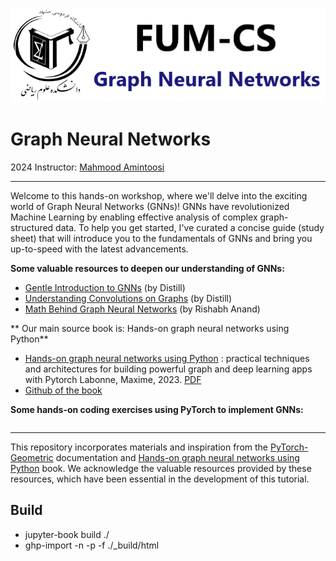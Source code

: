 ![](img/banner.png)

# Graph Neural Networks

2024 Instructor: [Mahmood Amintoosi](http://mamintoosi.github.io)

---

Welcome to this hands-on workshop, where we'll delve into the exciting world of Graph Neural Networks (GNNs)! GNNs have revolutionized Machine Learning by enabling effective analysis of complex graph-structured data. To help you get started, I've curated a concise guide (study sheet) that will introduce you to the fundamentals of GNNs and bring you up-to-speed with the latest advancements.

**Some valuable resources to deepen our understanding of GNNs:**

* [Gentle Introduction to GNNs](https://gta-lab.github.io/gnn-intro/)  (by Distill)
* [Understanding Convolutions on Graphs](https://gta-lab.github.io/understanding-gnns/) (by Distill)
* [Math Behind Graph Neural Networks](https://rish-16.github.io/posts/gnn-math/) (by Rishabh Anand)

** Our main source book is: Hands-on graph neural networks using Python**

* [Hands-on graph neural networks using Python](https://library-search.open.ac.uk/discovery/fulldisplay?vid=44OPN_INST:VU1&search_scope=MyInst_and_CI&tab=Everything&docid=alma9953021868502316&lang=en&context=L&adaptor=Local%20Search%20Engine&query=sub,exact,%20Python%20,AND&mode=advanced&offset=30) : practical techniques and architectures for building powerful graph and deep learning apps with Pytorch
Labonne, Maxime, 2023. [PDF](https://fumdrive.um.ac.ir/index.php/s/5zzd9BcgLW5t23B)
* [Github of the book](https://github.com/PacktPublishing/Hands-On-Graph-Neural-Networks-Using-Python)

**Some hands-on coding exercises using PyTorch to implement GNNs:**


```{tableofcontents}
```

---

This repository incorporates materials and inspiration from the [PyTorch-Geometric](pytorch-geometric.readthedocs.io) documentation and [Hands-on graph neural networks using Python](https://github.com/PacktPublishing/Hands-On-Graph-Neural-Networks-Using-Python) book. We acknowledge the valuable resources provided by these resources, which have been essential in the development of this tutorial.

## Build

- jupyter-book build ./
- ghp-import -n -p -f ./_build/html
